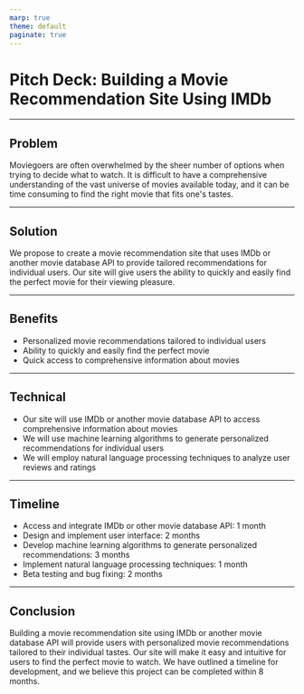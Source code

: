 ```yaml
---
marp: true
theme: default
paginate: true
---
```

# Pitch Deck: Building a Movie Recommendation Site Using IMDb

---
## Problem

Moviegoers are often overwhelmed by the sheer number of options when trying to decide what to watch. It is difficult to have a comprehensive understanding of the vast universe of movies available today, and it can be time consuming to find the right movie that fits one's tastes. 

---
## Solution

We propose to create a movie recommendation site that uses IMDb or another movie database API to provide tailored recommendations for individual users. Our site will give users the ability to quickly and easily find the perfect movie for their viewing pleasure. 

---
## Benefits

* Personalized movie recommendations tailored to individual users
* Ability to quickly and easily find the perfect movie
* Quick access to comprehensive information about movies

---
## Technical

* Our site will use IMDb or another movie database API to access comprehensive information about movies
* We will use machine learning algorithms to generate personalized recommendations for individual users
* We will employ natural language processing techniques to analyze user reviews and ratings 

---
## Timeline

* Access and integrate IMDb or other movie database API: 1 month
* Design and implement user interface: 2 months
* Develop machine learning algorithms to generate personalized recommendations: 3 months
* Implement natural language processing techniques: 1 month
* Beta testing and bug fixing: 2 months

---
## Conclusion

Building a movie recommendation site using IMDb or another movie database API will provide users with personalized movie recommendations tailored to their individual tastes. Our site will make it easy and intuitive for users to find the perfect movie to watch. We have outlined a timeline for development, and we believe this project can be completed within 8 months.
  
